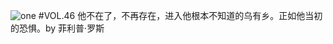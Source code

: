 ![one](http://image.wufazhuce.com/Fq7eRAoxHFEsSqwHqBwk8_XOAHbO)
#VOL.46
他不在了，不再存在，进入他根本不知道的乌有乡。正如他当初的恐惧。by 菲利普·罗斯